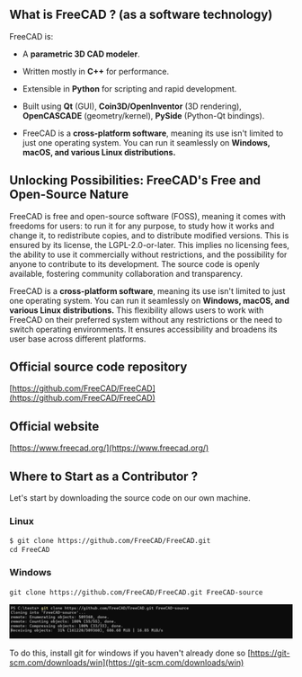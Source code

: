 ## What is FreeCAD ? (as a software technology)

FreeCAD is:

- A **parametric 3D CAD modeler**.

- Written mostly in **C++** for performance.

- Extensible in **Python** for scripting and rapid development.

- Built using **Qt** (GUI), **Coin3D/OpenInventor** (3D rendering), **OpenCASCADE** (geometry/kernel), **PySide** (Python-Qt bindings).

- FreeCAD is a **cross-platform software**, meaning its use isn't limited to just one operating system. You can run it seamlessly on **Windows, macOS, and various Linux distributions.** 


## Unlocking Possibilities: FreeCAD's Free and Open-Source Nature

FreeCAD is free and open-source software (FOSS), meaning it comes with freedoms for users: to run it for any purpose, to study how it works and change it, to redistribute copies, and to distribute modified versions. This is ensured by its license, the LGPL-2.0-or-later. This implies no licensing fees, the ability to use it commercially without restrictions, and the possibility for anyone to contribute to its development. The source code is openly available, fostering community collaboration and transparency.

 FreeCAD is a **cross-platform software**, meaning its use isn't limited to just one operating system. You can run it seamlessly on **Windows, macOS, and various Linux distributions.** This flexibility allows users to work with FreeCAD on their preferred system without any restrictions or the need to switch operating environments. It ensures accessibility and broadens its user base across different platforms.

## Official source code repository
[https://github.com/FreeCAD/FreeCAD](https://github.com/FreeCAD/FreeCAD)

## Official website
[https://www.freecad.org/](https://www.freecad.org/)

## Where to Start as a Contributor ?

Let's start by downloading the source code on our own machine.

### Linux
```
$ git clone https://github.com/FreeCAD/FreeCAD.git
cd FreeCAD
```

### Windows
```
git clone https://github.com/FreeCAD/FreeCAD.git FreeCAD-source
```

![image](img/Pastedimage20250516095146.png)

To do this, install git for windows if you haven't already done so
[https://git-scm.com/downloads/win](https://git-scm.com/downloads/win)
